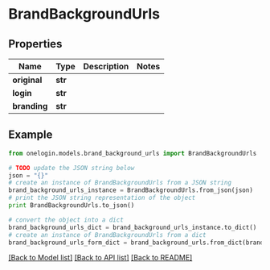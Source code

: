 # BrandBackgroundUrls


## Properties
Name | Type | Description | Notes
------------ | ------------- | ------------- | -------------
**original** | **str** |  | 
**login** | **str** |  | 
**branding** | **str** |  | 

## Example

```python
from onelogin.models.brand_background_urls import BrandBackgroundUrls

# TODO update the JSON string below
json = "{}"
# create an instance of BrandBackgroundUrls from a JSON string
brand_background_urls_instance = BrandBackgroundUrls.from_json(json)
# print the JSON string representation of the object
print BrandBackgroundUrls.to_json()

# convert the object into a dict
brand_background_urls_dict = brand_background_urls_instance.to_dict()
# create an instance of BrandBackgroundUrls from a dict
brand_background_urls_form_dict = brand_background_urls.from_dict(brand_background_urls_dict)
```
[[Back to Model list]](../README.md#documentation-for-models) [[Back to API list]](../README.md#documentation-for-api-endpoints) [[Back to README]](../README.md)


